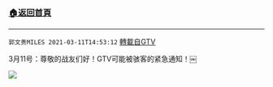 ﻿###  [:house:返回首頁](https://github.com/ourhimalayas/txt)
---

`郭文贵MILES 2021-03-11T14:53:12` [轉載自GTV](https://gtv.org/web/#/UserInfo/5e596957357cc612d35a8044)

3月11号：尊敬的战友们好！GTV可能被骇客的紧急通知！￼

[![](https://filegroup.gtv.org/cdn-cgi/image/width=600/https://filegroup.gtv.org/group6/web/20210311/14/53/0/8346aeafae0cd0461985809667a60d23.jpg)](https://filegroup.gtv.org/group6/web/20210311/14/53/0/0b53ac9c2101249f7834c8c2ab317f51.mp4)